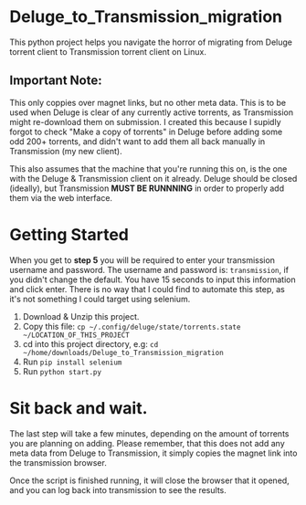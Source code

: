# Deluge_to_Transmission_migration
This python project helps you navigate the horror of migrating from Deluge torrent client to Transmission torrent client on Linux.

## Important Note:
This only coppies over magnet links, but no other meta data. This is to be used when Deluge is clear of any currently active torrents, as Transmission might re-download them on submission. I created this because I supidly forgot to check "Make a copy of torrents" in Deluge before adding some odd 200+ torrents, and didn't want to add them all back manually in Transmission (my new client). 

This also assumes that the machine that you're running this on, is the one with the Deluge & Transmission client on it already. Deluge should be closed (ideally), but Transmission **MUST BE RUNNNING** in order to properly add them via the web interface.

# Getting Started
When you get to **step 5** you will be required to enter your transmission username and password. The username and password is: `transmission`, if you didn't change the default. You have 15 seconds to input this information and click enter. There is no way that I could find to automate this step, as it's not something I could target using selenium. 

1. Download & Unzip this project.
2. Copy this file: `cp ~/.config/deluge/state/torrents.state ~/LOCATION_OF_THIS_PROJECT`
3. cd into this project directory, e.g: `cd ~/home/downloads/Deluge_to_Transmission_migration` 
4. Run `pip install selenium`
5. Run `python start.py`

# Sit back and wait.
The last step will take a few minutes, depending on the amount of torrents you are planning on adding. Please remember, that this does not add any meta data from Deluge to Transmission, it simply copies the magnet link into the transmission browser.

Once the script is finished running, it will close the browser that it opened, and you can log back into transmission to see the results.
